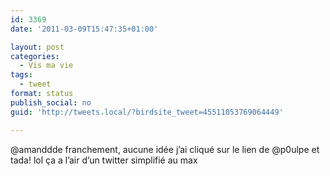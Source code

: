 ```yaml
---
id: 3369
date: '2011-03-09T15:47:35+01:00'

layout: post
categories:
  - Vis ma vie
tags:
  - tweet
format: status
publish_social: no
guid: 'http://tweets.local/?birdsite_tweet=45511053769064449'

---
```


@amanddde franchement, aucune idée j’ai cliqué sur le lien de @p0ulpe et tada! lol ça a l’air d’un twitter simplifié au max